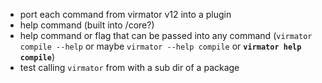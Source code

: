 -   port each command from virmator v12 into a plugin
-   help command (built into /core?)
-   help command or flag that can be passed into any command (`virmator compile --help` or maybe `virmator --help compile` or **`virmator help compile`**)
-   test calling `virmator` from with a sub dir of a package
